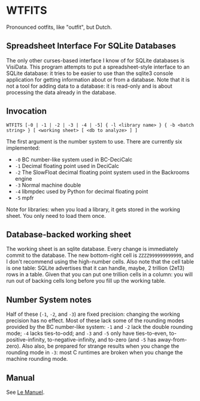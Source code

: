 WTFITS
======
Pronounced ootfits, like "outfit", but Dutch.


Spreadsheet Interface For SQLite Databases
------------------------------------------
The only other curses-based interface I know of for SQLite databases is VisiData. This program attempts to put a spreadsheet-style interface to an SQLite database: it tries to be easier to use than the sqlite3 console application for getting information about or from a database. Note that it is not a tool for adding data to a database: it is read-only and is about processing the data already in the database.


Invocation
----------
` WTFITS [-0 | -1 | -2 | -3 | -4 | -5] { -l <library name> } { -b <batch string> } [ <working sheet> [ <db to analyze> ] ] `

The first argument is the number system to use. There are currently six implemented:
* `-0` BC number-like system used in BC-DeciCalc
* `-1` Decimal floating point used in DeciCalc
* `-2` The SlowFloat decimal floating point system used in the Backrooms engine
* `-3` Normal machine double
* `-4` libmpdec used by Python for decimal floating point
* `-5` mpfr

Note for libraries: when you load a library, it gets stored in the working sheet. You only need to load them once.


Database-backed working sheet
-----------------------------
The working sheet is an sqlite database. Every change is immediately commit to the database. The new bottom-right cell is `ZZZZ999999999999`, and I don't recommend using the high-number cells. Also note that the cell table is one table: SQLite advertises that it can handle, maybe, 2 trillion (2e13) rows in a table. Given that you can put one trillion cells in a column: you will run out of backing cells long before you fill up the working table.


Number System notes
-------------------
Half of these (`-1`, `-2`, and `-3`) are fixed precision: changing the working precision has no effect. Most of these lack some of the rounding modes provided by the BC number-like system: `-1` and `-2` lack the double rounding mode; `-4` lacks ties-to-odd; and `-3` and `-5` only have ties-to-even, to-positive-infinity, to-negative-infinity, and to-zero (and `-5` has away-from-zero). Also also, be prepared for strange results when you change the rounding mode in `-3`: most C runtimes are broken when you change the machine rounding mode.

Manual
------
See [Le Manuel](Manuel.md).
